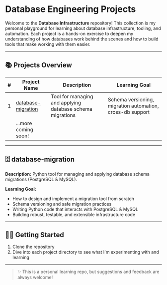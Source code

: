 # Database Engineering Projects

Welcome to the **Database Infrastructure** repository! This collection is my personal playground for learning about database infrastructure, tooling, and automation. Each project is a hands-on exercise to deepen my understanding of how databases work behind the scenes and how to build tools that make working with them easier.

---

## 📚 Projects Overview

| # | Project Name           | Description                                              | Learning Goal                                             |
|---|------------------------|---------------------------------------------------------|-----------------------------------------------------------|
| 1 | [database-migration](#-database-migration) | Tool for managing and applying database schema migrations | Schema versioning, migration automation, cross-db support  |
|   | ...more coming soon!   |                                                         |                                                           |

---

## 🗄️ database-migration

**Description:** Python tool for managing and applying database schema migrations (PostgreSQL & MySQL).

**Learning Goal:**
- How to design and implement a migration tool from scratch
- Schema versioning and safe migration practices
- Writing Python code that interacts with PostgreSQL & MySQL
- Building robust, testable, and extensible infrastructure code

---

## 🧑‍💻 Getting Started
1. Clone the repository
2. Dive into each project directory to see what I'm experimenting with and learning

---

> ✨ This is a personal learning repo, but suggestions and feedback are always welcome!
